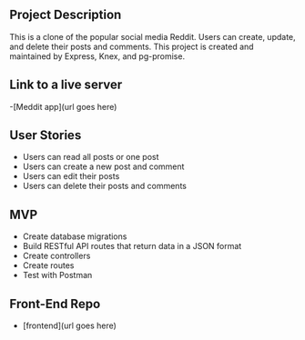 ## Project Description
This is a clone of the popular social media Reddit. Users can create, update, and delete their posts and comments. This project is created and maintained by Express, Knex, and pg-promise.


## Link to a live server 
-[Meddit app](url goes here)


## User Stories 
- Users can read all posts or one post
- Users can create a new post and comment
- Users can edit their posts
- Users can delete their posts and comments


## MVP
- Create database migrations
- Build RESTful API routes that return data in a JSON format
- Create controllers
- Create routes
- Test with Postman


## Front-End Repo
- [frontend](url goes here)
